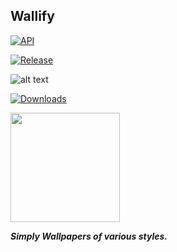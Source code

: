 ## Wallify


[![API](https://img.shields.io/badge/API-33%2B-orange.svg?logo=android&style=for-the-badge)](https://developer.android.com/studio/releases/platforms)


[![Release](https://img.shields.io/github/v/release/popeye0013/Wallify?color=%231a73e8&style=for-the-badge)](https://github.com/popeye0013/Wallify/releases/latest)




![alt text](https://raw.githubusercontent.com/popeye0013/Wallify/main/Resources/Avatars/wallifybanner.jpg)


[![Downloads](https://img.shields.io/github/downloads/popeye0013/Wallify/total?color=%231a73e8&label=Downloads&style=for-the-badge)](https://github.com/popeye0013/Wallify/releases/latest)


<p align="vertical"><a href="https://paypal.me/popeye0013"><img src="https://github.com/aha999/DonateButtons/blob/1371730702589476cbd31790685ded66857a1f08/Paypal.png" width="175"></a></p>

***Simply Wallpapers of various styles.***


